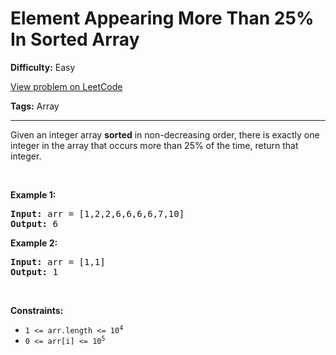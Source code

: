 # Element Appearing More Than 25% In Sorted Array

**Difficulty:** Easy

[View problem on LeetCode](https://leetcode.com/problems/element-appearing-more-than-25-in-sorted-array/)

**Tags:** Array

---

<p>Given an integer array <strong>sorted</strong> in non-decreasing order, there is exactly one integer in the array that occurs more than 25% of the time, return that integer.</p>

<p>&nbsp;</p>
<p><strong class="example">Example 1:</strong></p>

<pre>
<strong>Input:</strong> arr = [1,2,2,6,6,6,6,7,10]
<strong>Output:</strong> 6
</pre>

<p><strong class="example">Example 2:</strong></p>

<pre>
<strong>Input:</strong> arr = [1,1]
<strong>Output:</strong> 1
</pre>

<p>&nbsp;</p>
<p><strong>Constraints:</strong></p>

<ul>
	<li><code>1 &lt;= arr.length &lt;= 10<sup>4</sup></code></li>
	<li><code>0 &lt;= arr[i] &lt;= 10<sup>5</sup></code></li>
</ul>
